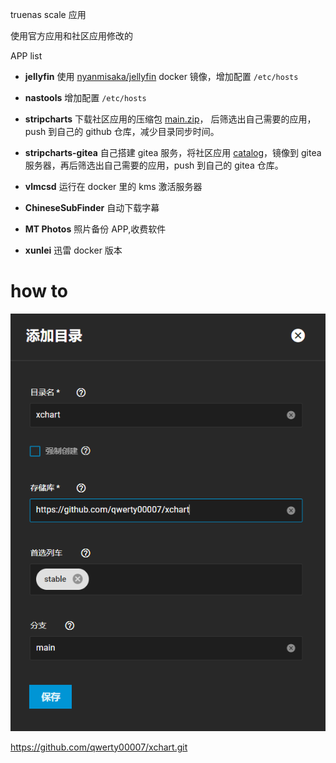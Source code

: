 truenas scale 应用

使用官方应用和社区应用修改的

APP list

- **jellyfin** 使用 [nyanmisaka/jellyfin](https://hub.docker.com/r/nyanmisaka/jellyfin) docker 镜像，增加配置 `/etc/hosts`
  
- **nastools** 增加配置 `/etc/hosts`
  
- **stripcharts** 下载社区应用的压缩包 [main.zip](https://github.com/truecharts/catalog/archive/refs/heads/main.zip)， 后筛选出自己需要的应用，push 到自己的 github 仓库，减少目录同步时间。
  
- **stripcharts-gitea** 自己搭建 gitea 服务，将社区应用 [catalog](https://github.com/truecharts/catalog.git)，镜像到 gitea 服务器，再后筛选出自己需要的应用，push 到自己的 gitea 仓库。
  
- **vlmcsd** 运行在 docker 里的 kms 激活服务器
  
- **ChineseSubFinder** 自动下载字幕
  
- **MT Photos** 照片备份 APP,收费软件
  
- **xunlei** 迅雷 docker 版本
  

# how to
![增加第三方应用库](/assets/add.png)

<https://github.com/qwerty00007/xchart.git>